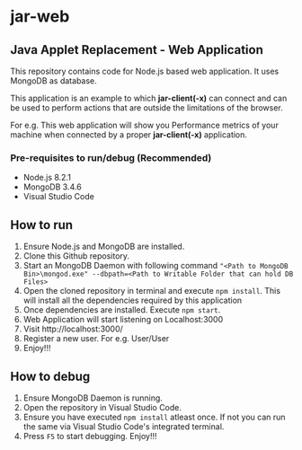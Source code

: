 # jar-web

## Java Applet Replacement - Web Application

This repository contains code for Node.js based web application.
It uses MongoDB as database.

This application is an example to which **jar-client(-x)** can connect and can be used to perform actions that are outside the limitations of the browser.

For e.g. This web application will show you Performance metrics of your machine when connected by a proper **jar-client(-x)** application.

### Pre-requisites to run/debug (Recommended)

 - Node.js 8.2.1
 - MongoDB 3.4.6
 - Visual Studio Code

## How to run

 1. Ensure Node.js and MongoDB are installed.
 2. Clone this Github repository.
 3. Start an MongoDB Daemon with following command `"<Path to MongoDB Bin>\mongod.exe" --dbpath=<Path to Writable Folder that can hold DB Files>`
 4. Open the cloned repository in terminal and execute `npm install`. This will install all the dependencies required by this application
 5. Once dependencies are installed. Execute `npm start`.
 6. Web Application will start listening on Localhost:3000
 7. Visit http://localhost:3000/
 8. Register a new user. For e.g. User/User
 9. Enjoy!!!


## How to debug 
 1. Ensure MongoDB Daemon is running.
 2. Open the repository in Visual Studio Code.
 3. Ensure you have executed `npm install` atleast once. If not you can run the same via Visual Studio Code's integrated terminal.
 4. Press `F5` to start debugging. Enjoy!!!

